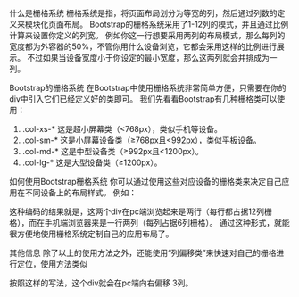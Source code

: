 什么是栅格系统
栅格系统是指，将页面布局划分为等宽的列，然后通过列数的定义来模块化页面布局。
Bootstrap的栅格系统采用了1-12列的模式，并且通过比例计算来设置你定义的列宽。
例如你这一行想要采用两列的布局模式，那么每列的宽度都为外容器的50%，不管你用什么设备浏览，它都会采用这样的比例进行展示。
不过如果当设备宽度小于你设定的最小宽度，那么这两列就会并排成为一列。

 

Bootstrap的栅格系统
在Bootstrap中使用栅格系统非常简单方便，只需要在你的div中引入它们已经定义好的类即可。
我们先看看Bootstrap有几种栅格类可以使用：
1. .col-xs-* 这是超小屏幕类（<768px），类似手机等设备。
2. .col-sm-* 这是小屏幕设备类（≥768px且<992px），类似平板设备。
3. .col-md-* 这是中型设备类（≥992px且<1200px）。
4. .col-lg-* 这是大型设备类（≥1200px）。

 

如何使用Bootstrap栅格系统
你可以通过使用这些对应设备的栅格类来决定自己应用在不同设备上的布局样式。
例如：
<div class="col-xs-6 col-md-12"></div><div class="col-xs-6 col-md-12"></div>
这种编码的结果就是，这两个div在pc端浏览起来是两行（每行都占据12列栅格），而在手机端浏览器来是一行两列（每列占据6列栅格）。
通过这种形式，就能很方便地使用栅格系统定制自己的应用布局了。

 

其他信息
除了以上的使用方法之外，还能使用“列偏移类”来快速对自己的栅格进行定位，使用方法类似
<div class=".col-md-8 .col-md-offset-3"></div>
按照这样的写法，这个div就会在pc端向右偏移 3列。
